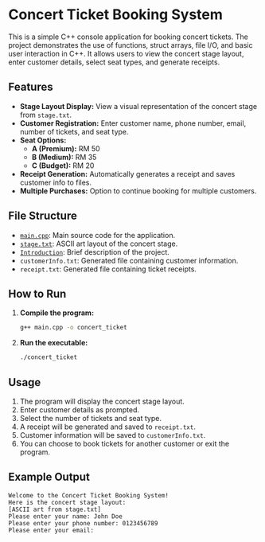 # Concert Ticket Booking System

This is a simple C++ console application for booking concert tickets. The project demonstrates the use of functions, struct arrays, file I/O, and basic user interaction in C++. It allows users to view the concert stage layout, enter customer details, select seat types, and generate receipts.

## Features

- **Stage Layout Display:** View a visual representation of the concert stage from `stage.txt`.
- **Customer Registration:** Enter customer name, phone number, email, number of tickets, and seat type.
- **Seat Options:**
  - **A (Premium):** RM 50
  - **B (Medium):** RM 35
  - **C (Budget):** RM 20
- **Receipt Generation:** Automatically generates a receipt and saves customer info to files.
- **Multiple Purchases:** Option to continue booking for multiple customers.

## File Structure

- [`main.cpp`](main.cpp): Main source code for the application.
- [`stage.txt`](stage.txt): ASCII art layout of the concert stage.
- [`Introduction`](Introduction): Brief description of the project.
- `customerInfo.txt`: Generated file containing customer information.
- `receipt.txt`: Generated file containing ticket receipts.

## How to Run

1. **Compile the program:**
   ```sh
   g++ main.cpp -o concert_ticket

2. **Run the executable:**
   ```sh
   ./concert_ticket

## Usage
1. The program will display the concert stage layout.
2. Enter customer details as prompted.
3. Select the number of tickets and seat type.
4. A receipt will be generated and saved to `receipt.txt`.
5. Customer information will be saved to `customerInfo.txt`.
6. You can choose to book tickets for another customer or exit the program.     

## Example Output

```
Welcome to the Concert Ticket Booking System!
Here is the concert stage layout:
[ASCII art from stage.txt]
Please enter your name: John Doe
Please enter your phone number: 0123456789
Please enter your email: